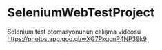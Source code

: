 # SeleniumWebTestProject

Selenium test otomasyonunun çalışma videosu
https://photos.app.goo.gl/wXG7PkqcnP4NP39k9
